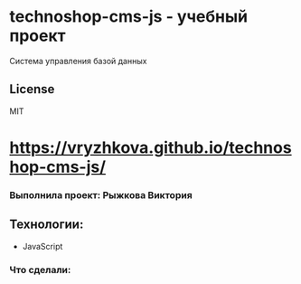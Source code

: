 # technoshop-cms-js - учебный проект

Система управления базой данных

## License
MIT

# https://vryzhkova.github.io/technoshop-cms-js/

### Выполнила проект: Рыжкова Виктория

## Технологии:
- JavaScript

### Что сделали:
